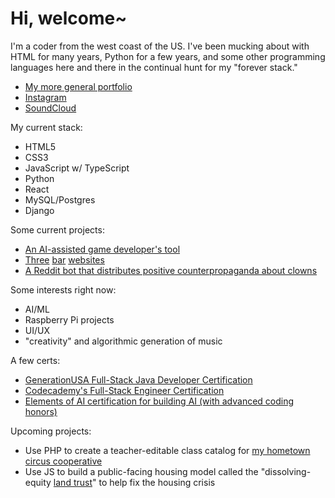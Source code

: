# Hi, welcome~

I'm a coder from the west coast of the US. I've been mucking about with HTML for many years, Python for a few years, and some other programming languages here and there in the continual hunt for my "forever stack."
- [My more general portfolio](https://www.richardhartnell.com)
- [Instagram](https://www.instagram.com/contactballer)
- [SoundCloud](https://www.soundcloud.com/velveteen)

My current stack:

- HTML5
- CSS3
- JavaScript w/ TypeScript
- Python
- React
- MySQL/Postgres
- Django

Some current projects:

- [An AI-assisted game developer's tool](https://gameforge.ai)
- [Three](https://www.theadmiraltylounge.com) [bar](https://www.bellaciao.bar) [websites](https://www.nachoproblematic.com)
- [A Reddit bot that distributes positive counterpropaganda about clowns](https://github.com/richard-hartnell/clown-bot)

Some interests right now:

- AI/ML
- Raspberry Pi projects
- UI/UX
- "creativity" and algorithmic generation of music

A few certs:

- [GenerationUSA Full-Stack Java Developer Certification](https://www.richardhartnell.com/Richard-Hartnell-Generation-Cert.pdf)
- [Codecademy's Full-Stack Engineer Certification](https://www.richardhartnell.com/Richard-Hartnell-Codecademy-Cert.pdf)
- [Elements of AI certification for building AI (with advanced coding honors)](https://www.richardhartnell.com/Richard-Hartnell-ElementsOfAI-Cert.png)

Upcoming projects:

- Use PHP to create a teacher-editable class catalog for [my hometown circus cooperative](https://www.bellinghamcircusguild.com)
- Use JS to build a public-facing housing model called the "dissolving-equity [land trust](https://en.wikipedia.org/wiki/Community_land_trust)" to help fix the housing crisis
